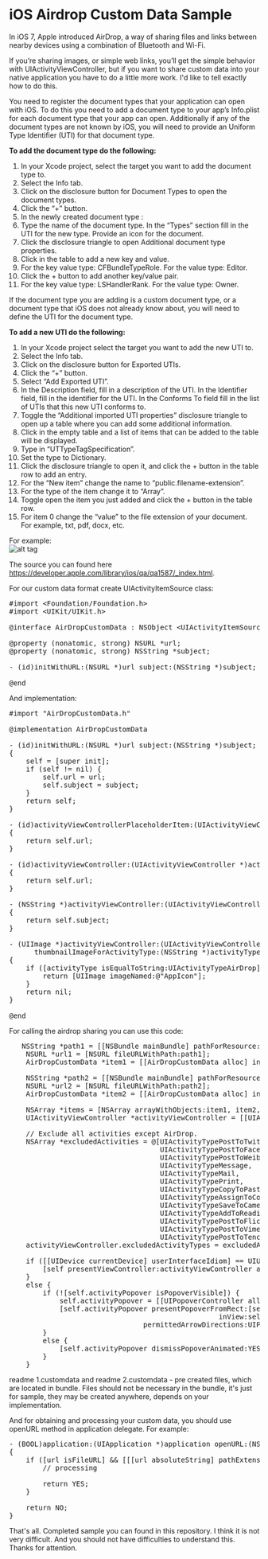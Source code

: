 iOS Airdrop Custom Data Sample
=======================

In iOS 7, Apple introduced AirDrop, a way of sharing files and links between nearby devices using a combination of Bluetooth and Wi-Fi.<br>

If you’re sharing images, or simple web links, you’ll get the simple behavior with UIActivityViewController, but if you want to share custom data into your native application you have to do a little more work. I'd like to tell exactly how to do this.<br>

You need to register the document types that your application can open with iOS. To do this you need to add a document type to your app’s Info.plist for each document type that your app can open. Additionally if any of the document types are not known by iOS, you will need to provide an Uniform Type Identifier (UTI) for that document type.<br>

<b>To add the document type do the following:</b>

1. In your Xcode project, select the target you want to add the document type to.
2. Select the Info tab.
3. Click on the disclosure button for Document Types to open the document types.
4. Click the “+” button.
5. In the newly created document type :
6. Type the name of the document type. In the “Types” section fill in the UTI for the new type. Provide an icon for the document.
7. Click the disclosure triangle to open Additional document type properties.
8. Click in the table to add a new key and value.
9. For the key value type: CFBundleTypeRole. For the value type: Editor.
10. Click the + button to add another key/value pair.
11. For the key value type: LSHandlerRank. For the value type: Owner.

If the document type you are adding is a custom document type, or a document type that iOS does not already know about, you will need to define the UTI for the document type.

<b>To add a new UTI do the following:</b>

1. In your Xcode project select the target you want to add the new UTI to.
2. Select the Info tab.
3. Click on the disclosure button for Exported UTIs.
4. Click the “+” button.
5. Select “Add Exported UTI”.
6. In the Description field, fill in a description of the UTI. In the Identifier field, fill in the identifier for the UTI. In the Conforms To field fill in the list of UTIs that this new UTI conforms to.
7. Toggle the “Additional imported UTI properties” disclosure triangle to open up a table where you can add some additional information.
8. Click in the empty table and a list of items that can be added to the table will be displayed.
9. Type in “UTTypeTagSpecification”.
10. Set the type to Dictionary.
11. Click the disclosure triangle to open it, and click the + button in the table row to add an entry.
12. For the “New item” change the name to “public.filename-extension”.
13. For the type of the item change it to “Array”.
14. Toggle open the item you just added and click the + button in the table row.
15. For item 0 change the “value” to the file extension of your document. For example, txt, pdf, docx, etc.

For example:<br>
![alt tag](https://raw.github.com/maximbilan/ios_airdrop_custom_data/master/img/img1.png)

The source you can found here https://developer.apple.com/library/ios/qa/qa1587/_index.html.

For our custom data format create UIActivityItemSource class:

<pre>
#import &#60;Foundation/Foundation.h&#62;
#import &#60;UIKit/UIKit.h&#62;

@interface AirDropCustomData : NSObject &#60;UIActivityItemSource&#62;

@property (nonatomic, strong) NSURL *url;
@property (nonatomic, strong) NSString *subject;

- (id)initWithURL:(NSURL *)url subject:(NSString *)subject;

@end
</pre>

And implementation:

<pre>
#import "AirDropCustomData.h"

@implementation AirDropCustomData

- (id)initWithURL:(NSURL *)url subject:(NSString *)subject;
{
    self = [super init];
    if (self != nil) {
        self.url = url;
        self.subject = subject;
    }
    return self;
}

- (id)activityViewControllerPlaceholderItem:(UIActivityViewController *)activityViewController
{
    return self.url;
}

- (id)activityViewController:(UIActivityViewController *)activityViewController itemForActivityType:(NSString *)activityType
{
    return self.url;
}

- (NSString *)activityViewController:(UIActivityViewController *)activityViewController subjectForActivityType:(NSString *)activityType
{
    return self.subject;
}

- (UIImage *)activityViewController:(UIActivityViewController *)activityViewController
      thumbnailImageForActivityType:(NSString *)activityType suggestedSize:(CGSize)size
{
    if ([activityType isEqualToString:UIActivityTypeAirDrop]) {
        return [UIImage imageNamed:@"AppIcon"];
    }
    return nil;
}

@end
</pre>

For calling the airdrop sharing you can use this code:

<pre>
   NSString *path1 = [[NSBundle mainBundle] pathForResource:@"readme 1" ofType:@"customdata"];
    NSURL *url1 = [NSURL fileURLWithPath:path1];
    AirDropCustomData *item1 = [[AirDropCustomData alloc] initWithURL:url1 subject:@"readme 1"];
    
    NSString *path2 = [[NSBundle mainBundle] pathForResource:@"readme 2" ofType:@"customdata"];
    NSURL *url2 = [NSURL fileURLWithPath:path2];
    AirDropCustomData *item2 = [[AirDropCustomData alloc] initWithURL:url2 subject:@"readme 2"];
    
    NSArray *items = [NSArray arrayWithObjects:item1, item2, nil];
    UIActivityViewController *activityViewController = [[UIActivityViewController alloc] initWithActivityItems:items applicationActivities:nil];
    
    // Exclude all activities except AirDrop.
    NSArray *excludedActivities = @[UIActivityTypePostToTwitter,
                                    UIActivityTypePostToFacebook,
                                    UIActivityTypePostToWeibo,
                                    UIActivityTypeMessage,
                                    UIActivityTypeMail,
                                    UIActivityTypePrint,
                                    UIActivityTypeCopyToPasteboard,
                                    UIActivityTypeAssignToContact,
                                    UIActivityTypeSaveToCameraRoll,
                                    UIActivityTypeAddToReadingList,
                                    UIActivityTypePostToFlickr,
                                    UIActivityTypePostToVimeo,
                                    UIActivityTypePostToTencentWeibo];
    activityViewController.excludedActivityTypes = excludedActivities;
    
    if ([[UIDevice currentDevice] userInterfaceIdiom] == UIUserInterfaceIdiomPhone) {
        [self presentViewController:activityViewController animated:YES completion:nil];
    }
    else {
        if (![self.activityPopover isPopoverVisible]) {
            self.activityPopover = [[UIPopoverController alloc] initWithContentViewController:activityViewController];
            [self.activityPopover presentPopoverFromRect:[self.shareButton frame]
                                                  inView:self.view
                                permittedArrowDirections:UIPopoverArrowDirectionAny animated:YES];
        }
        else {
            [self.activityPopover dismissPopoverAnimated:YES];
        }
    }
</pre>

readme 1.customdata and readme 2.customdata - pre created files, which are located in bundle.
Files should not be necessary in the bundle, it's just for sample, they may be created anywhere, depends on your implementation.

And for obtaining and processing your custom data, you should use openURL method in application delegate. For example:

<pre>
- (BOOL)application:(UIApplication *)application openURL:(NSURL *)url sourceApplication:(NSString *)sourceApplication annotation:(id)annotation
{
    if ([url isFileURL] && [[[url absoluteString] pathExtension] isEqualToString:@"customdata"]) {
        // processing

        return YES;
    }
    
    return NO;
}
</pre>

That's all. Completed sample you can found in this repository. I think it is not very difficult. And you should not have difficulties to understand this. Thanks for attention.
